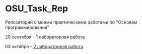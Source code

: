 # OSU_Task_Rep
Репозиторий с моими практическими работами по "Основам программирования"

20 сентября - [1 лабораторная работа](https://github.com/kartavkun/OSU_Task_Rep/tree/main/1_practice)

03 октября - [2 лабораторная работа](https://github.com/kartavkun/OSU_Task_Rep/tree/main/2_practice)
